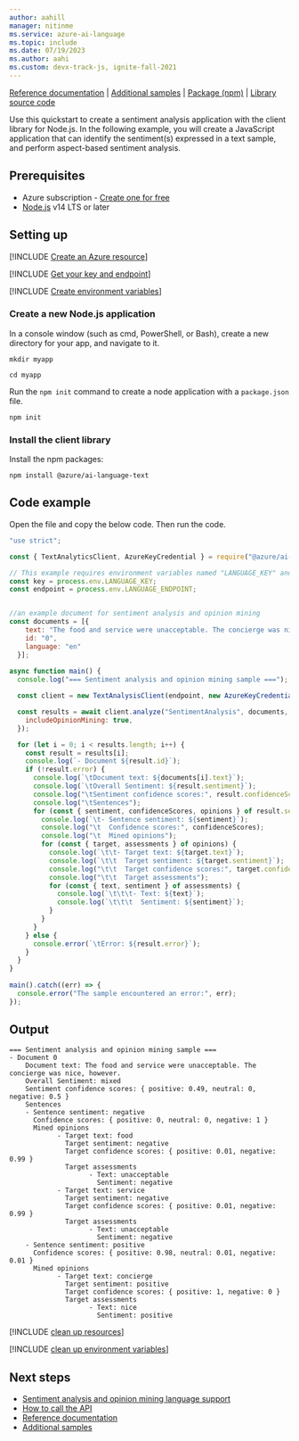 ```yaml
---
author: aahill
manager: nitinme
ms.service: azure-ai-language
ms.topic: include
ms.date: 07/19/2023
ms.author: aahi
ms.custom: devx-track-js, ignite-fall-2021
---
```


[Reference documentation](/javascript/api/overview/azure/ai-language-text-readme) | [Additional samples](https://github.com/Azure/azure-sdk-for-js/tree/main/sdk/cognitivelanguage/ai-language-text/samples/v1) | [Package (npm)](https://www.npmjs.com/package/@azure/ai-language-text) | [Library source code](https://github.com/Azure/azure-sdk-for-js/tree/main/sdk/cognitivelanguage/ai-language-text) 

Use this quickstart to create a sentiment analysis application with the client library for Node.js. In the following example, you will create a JavaScript application that can identify the sentiment(s) expressed in a text sample, and perform aspect-based sentiment analysis.

## Prerequisites

* Azure subscription - [Create one for free](https://azure.microsoft.com/free/cognitive-services)
* [Node.js](https://nodejs.org/) v14 LTS or later



## Setting up

[!INCLUDE [Create an Azure resource](../../../includes/create-resource.md)]



[!INCLUDE [Get your key and endpoint](../../../includes/get-key-endpoint.md)]



[!INCLUDE [Create environment variables](../../../includes/environment-variables.md)]



### Create a new Node.js application

In a console window (such as cmd, PowerShell, or Bash), create a new directory for your app, and navigate to it. 

```console
mkdir myapp 

cd myapp
```

Run the `npm init` command to create a node application with a `package.json` file. 

```console
npm init
```

### Install the client library

Install the npm packages:

```console
npm install @azure/ai-language-text
```



## Code example

Open the file and copy the below code. Then run the code.

```javascript
"use strict";

const { TextAnalyticsClient, AzureKeyCredential } = require("@azure/ai-text-analytics");

// This example requires environment variables named "LANGUAGE_KEY" and "LANGUAGE_ENDPOINT"
const key = process.env.LANGUAGE_KEY;
const endpoint = process.env.LANGUAGE_ENDPOINT;


//an example document for sentiment analysis and opinion mining
const documents = [{
    text: "The food and service were unacceptable. The concierge was nice, however.",
    id: "0",
    language: "en"
  }];
  
async function main() {
  console.log("=== Sentiment analysis and opinion mining sample ===");

  const client = new TextAnalysisClient(endpoint, new AzureKeyCredential(key));

  const results = await client.analyze("SentimentAnalysis", documents, {
    includeOpinionMining: true,
  });

  for (let i = 0; i < results.length; i++) {
    const result = results[i];
    console.log(`- Document ${result.id}`);
    if (!result.error) {
      console.log(`\tDocument text: ${documents[i].text}`);
      console.log(`\tOverall Sentiment: ${result.sentiment}`);
      console.log("\tSentiment confidence scores:", result.confidenceScores);
      console.log("\tSentences");
      for (const { sentiment, confidenceScores, opinions } of result.sentences) {
        console.log(`\t- Sentence sentiment: ${sentiment}`);
        console.log("\t  Confidence scores:", confidenceScores);
        console.log("\t  Mined opinions");
        for (const { target, assessments } of opinions) {
          console.log(`\t\t- Target text: ${target.text}`);
          console.log(`\t\t  Target sentiment: ${target.sentiment}`);
          console.log("\t\t  Target confidence scores:", target.confidenceScores);
          console.log("\t\t  Target assessments");
          for (const { text, sentiment } of assessments) {
            console.log(`\t\t\t- Text: ${text}`);
            console.log(`\t\t\t  Sentiment: ${sentiment}`);
          }
        }
      }
    } else {
      console.error(`\tError: ${result.error}`);
    }
  }
}
  
main().catch((err) => {
  console.error("The sample encountered an error:", err);
});
```



## Output

```console
=== Sentiment analysis and opinion mining sample ===
- Document 0
    Document text: The food and service were unacceptable. The concierge was nice, however.
    Overall Sentiment: mixed
    Sentiment confidence scores: { positive: 0.49, neutral: 0, negative: 0.5 }
    Sentences
    - Sentence sentiment: negative
      Confidence scores: { positive: 0, neutral: 0, negative: 1 }
      Mined opinions
            - Target text: food
              Target sentiment: negative
              Target confidence scores: { positive: 0.01, negative: 0.99 }
              Target assessments
                    - Text: unacceptable
                      Sentiment: negative
            - Target text: service
              Target sentiment: negative
              Target confidence scores: { positive: 0.01, negative: 0.99 }
              Target assessments
                    - Text: unacceptable
                      Sentiment: negative
    - Sentence sentiment: positive
      Confidence scores: { positive: 0.98, neutral: 0.01, negative: 0.01 }
      Mined opinions
            - Target text: concierge
              Target sentiment: positive
              Target confidence scores: { positive: 1, negative: 0 }
              Target assessments
                    - Text: nice
                      Sentiment: positive
```

[!INCLUDE [clean up resources](../../../includes/clean-up-resources.md)]

[!INCLUDE [clean up environment variables](../../../includes/clean-up-variables.md)]



## Next steps

* [Sentiment analysis and opinion mining language support](../../language-support.md)
* [How to call the API](../../how-to/call-api.md)  
* [Reference documentation](/javascript/api/overview/azure/ai-text-analytics-readme?preserve-view=true&view=azure-node-latest)
* [Additional samples](https://github.com/Azure/azure-sdk-for-js/tree/main/sdk/textanalytics/ai-text-analytics/samples)
